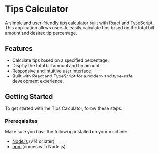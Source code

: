 # Tips Calculator

A simple and user-friendly tips calculator built with React and TypeScript. This application allows users to easily calculate tips based on the total bill amount and desired tip percentage.

## Features

- Calculate tips based on a specified percentage.
- Display the total bill amount and tip amount.
- Responsive and intuitive user interface.
- Built with React and TypeScript for a modern and type-safe development experience.

## Getting Started

To get started with the Tips Calculator, follow these steps:

### Prerequisites

Make sure you have the following installed on your machine:

- [Node.js](https://nodejs.org/) (v14 or later)
- [npm](https://www.npmjs.com/) (comes with Node.js)
